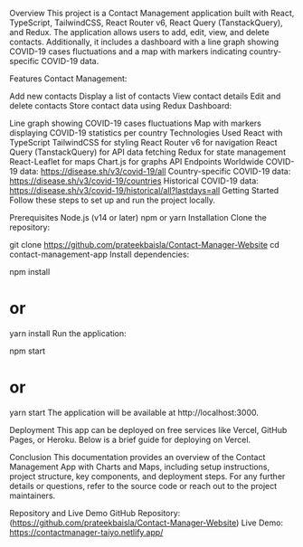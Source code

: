 
Overview
This project is a Contact Management application built with React, TypeScript, TailwindCSS, React Router v6, React Query (TanstackQuery), and Redux. The application allows users to add, edit, view, and delete contacts. Additionally, it includes a dashboard with a line graph showing COVID-19 cases fluctuations and a map with markers indicating country-specific COVID-19 data.

Features
Contact Management:

Add new contacts
Display a list of contacts
View contact details
Edit and delete contacts
Store contact data using Redux
Dashboard:

Line graph showing COVID-19 cases fluctuations
Map with markers displaying COVID-19 statistics per country
Technologies Used
React with TypeScript
TailwindCSS for styling
React Router v6 for navigation
React Query (TanstackQuery) for API data fetching
Redux for state management
React-Leaflet for maps
Chart.js for graphs
API Endpoints
Worldwide COVID-19 data: https://disease.sh/v3/covid-19/all
Country-specific COVID-19 data: https://disease.sh/v3/covid-19/countries
Historical COVID-19 data: https://disease.sh/v3/covid-19/historical/all?lastdays=all
Getting Started
Follow these steps to set up and run the project locally.

Prerequisites
Node.js (v14 or later)
npm or yarn
Installation
Clone the repository:


git clone https://github.com/prateekbaisla/Contact-Manager-Website
cd contact-management-app
Install dependencies:


npm install
# or
yarn install
Run the application:


npm start
# or
yarn start
The application will be available at http://localhost:3000.

Deployment
This app can be deployed on free services like Vercel, GitHub Pages, or Heroku. Below is a brief guide for deploying on Vercel.

Conclusion
This documentation provides an overview of the Contact Management App with Charts and Maps, including setup instructions, project structure, key components, and deployment steps. For any further details or questions, refer to the source code or reach out to the project maintainers.

Repository and Live Demo
GitHub Repository: (https://github.com/prateekbaisla/Contact-Manager-Website)
Live Demo: https://contactmanager-taiyo.netlify.app/
